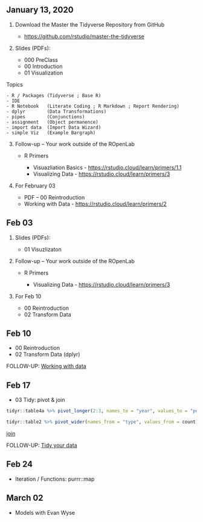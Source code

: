
<!-- README.md is generated from README.Rmd. Please edit that file -->

## January 13, 2020

1.  Download the Master the Tidyverse Repository from GitHub
    
      - <https://github.com/rstudio/master-the-tidyverse>

2.  Slides (PDFs):
    
      - 000 PreClass
      - 00 Introduction
      - 01 Visualization

Topics

    - R / Packages (Tidyverse ; Base R)
    - IDE
    - R Notebook   (Literate Coding ; R Markdown ; Report Rendering)
    - dplyr        (Data Transformations)
    - pipes        (Conjunctions)
    - assignment   (Object permanence)
    - import data  (Import Data Wizard)
    - simple Viz   (Example Bargraph)

3.  Follow-up – Your work outside of the ROpenLab
    
      - R Primers
        
          - Visuazliation Basics -
            <https://rstudio.cloud/learn/primers/1.1>
          - Visualizing Data - <https://rstudio.cloud/learn/primers/3>

4.  For February 03
    
      - PDF – 00 Reintroduction
      - Working with Data - <https://rstudio.cloud/learn/primers/2>

## Feb 03

1.  Slides (PDFs):
    
      - 01 Visuzlizaton

2.  Follow-up – Your work outside of the ROpenLab
    
      - R Primers
        
          - Visualizing Data - <https://rstudio.cloud/learn/primers/3>

3.  For Feb 10
    
      - 00 Reintroduction
      - 02 Transform Data

## Feb 10

  - 00 Reintroduction
  - 02 Transform Data (dplyr)

FOLLOW-UP: [Working with data](https://rstudio.cloud/learn/primers/2)

## Feb 17

  - 03 Tidy: pivot & join

<!-- end list -->

``` r
tidyr::table4a %>% pivot_longer(2:3, names_to = "year", values_to = "population")

tidyr::table2 %>% pivot_wider(names_from = "type", values_from = count)
```

[join](https://github.com/libjohn/intro2r-code/blob/master/02_join-skim-eda.Rmd)

FOLLOW-UP: [Tidy your data](https://rstudio.cloud/learn/primers/4)

## Feb 24

  - Iteration / Functions: purrr::map

## March 02

  - Models with Evan Wyse
